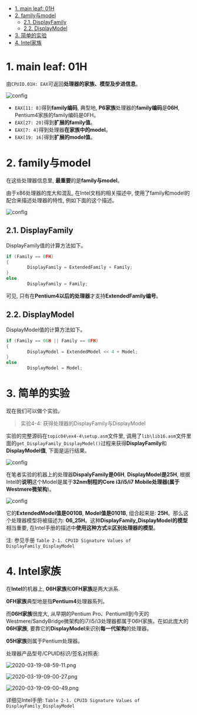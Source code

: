 
<!-- @import "[TOC]" {cmd="toc" depthFrom=1 depthTo=6 orderedList=false} -->

<!-- code_chunk_output -->

- [1. main leaf: 01H](#1-main-leaf-01h)
- [2. family与model](#2-family与model)
  - [2.1. DisplayFamily](#21-displayfamily)
  - [2.2. DisplayModel](#22-displaymodel)
- [3. 简单的实验](#3-简单的实验)
- [4. Intel家族](#4-intel家族)

<!-- /code_chunk_output -->

# 1. main leaf: 01H

由`CPUID.01H: EAX`可返回**处理器的家族、模型及步进信息**。

![config](./images/6.png)

- `EAX[11: 8]`得到**family编码**, 典型地, **P6家族**处理器的**family编码**是**06H**, Pentium4家族的family编码是0FH。
- `EAX[27: 20]`得到**扩展的family值**。
- `EAX[7: 4]`得到处理器**在家族中的model**。
- `EAX[19: 16]`得到**扩展的model值**。

# 2. family与model

在这些处理器信息里, **最重要**的是**family与model**。

由于x86处理器的庞大和混乱, 在Intel文档的相关描述中, 使用了family和model的配合来描述处理器的特性, 例如下面的这个描述。

![config](./images/7.png)

## 2.1. DisplayFamily

DisplayFamily值的计算方法如下。

```cpp
if (Family == 0FH)
{
        DisplayFamily = ExtendedFamily + Family; 
}
else
        DisplayFamily = Family; 
```

可见, 只有在**Pentium4以后的处理器**才支持**ExtendedFamily编号**。

## 2.2. DisplayModel

DisplayModel值的计算方法如下。

```cpp
if (Family == 06H || Family == 0FH)
{
        DisplayModel = ExtendedModel << 4 + Model; 
}
else
        DisplayModel = Model; 
```

# 3. 简单的实验

现在我们可以做个实验。

>实验4-4: 获得处理器的DisplayFamily与DisplayModel

实验的完整源码在`topic04\ex4-4\setup.asm`文件里, 调用了`lib\lib16.asm`文件里面的`get_DisplayFamily_DisplayModel()`过程来获得**DisplayFamily**和**DisplayModel值**, 下面是运行结果。

![config](./images/8.png)

在笔者实验的机器上的处理器**DispalyFamily是06H**, **DisplayModel是25H**, 根据Intel的**说明**这个Model是属于**32nm制程的Core i3/i5/i7 Mobile处理器(属于Westmere微架构**)。

![config](./images/9.png)

它的**ExtendedModel值是0010B**, **Model值是0101B**, 组合起来是: **25H**。那么这个处理器模型将被描述为: **06\_25H**。这种**DisplayFamily\_DisplayModel的模型**相当重要, 在Intel手册的描述中**使用这种方式**来**区别处理器的模型**。

注: 参见手册 `Table 2-1. CPUID Signature Values of DisplayFamily_DisplayModel`

# 4. Intel家族

在**Intel**的机器上, **06H家族**和**0FH家族**是两大派系.

**0FH家族**典型地是指**Pentium4**处理器系列。

而**06H家族**很庞大, 从早期的Pentium Pro、PentiumII到今天的Westmere/SandyBridge微架构的i7/i5/i3处理器都属于06H家族。在如此庞大的**06H家族**, 要靠它的**DisplayModel**来识别**每一代架构**的处理器。

**05H家族**则属于Pentium处理器。

处理器产品型号/CPUID标识/签名对照表:

![2020-03-19-08-59-11.png](./images/2020-03-19-08-59-11.png)

![2020-03-19-09-00-27.png](./images/2020-03-19-09-00-27.png)

![2020-03-19-09-00-49.png](./images/2020-03-19-09-00-49.png)

详细见Intel手册: `Table 2-1. CPUID Signature Values of DisplayFamily_DisplayModel`